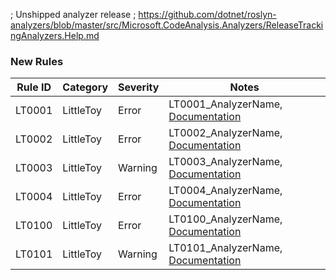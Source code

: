 ﻿; Unshipped analyzer release
; https://github.com/dotnet/roslyn-analyzers/blob/master/src/Microsoft.CodeAnalysis.Analyzers/ReleaseTrackingAnalyzers.Help.md

### New Rules

Rule ID | Category | Severity | Notes
--------|----------|----------|--------------------
LT0001  | LittleToy |  Error   | LT0001_AnalyzerName, [Documentation](CA1000_Documentation_Link)
LT0002  | LittleToy |  Error   | LT0002_AnalyzerName, [Documentation](CA1000_Documentation_Link)
LT0003  | LittleToy |  Warning | LT0003_AnalyzerName, [Documentation](CA1000_Documentation_Link)
LT0004  | LittleToy |  Error   | LT0004_AnalyzerName, [Documentation](CA1000_Documentation_Link)
LT0100  | LittleToy |  Error   | LT0100_AnalyzerName, [Documentation](CA1000_Documentation_Link)
LT0101  | LittleToy |  Warning | LT0101_AnalyzerName, [Documentation](CA1000_Documentation_Link)
